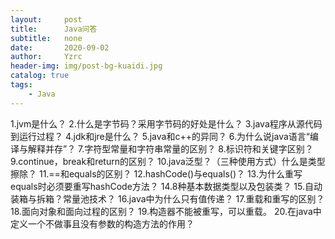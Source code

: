 ```yaml
---
layout:     post
title:      Java问答
subtitle:   none
date:       2020-09-02
author:     Yzrc
header-img: img/post-bg-kuaidi.jpg
catalog: true
tags:
    - Java
---
```


1.jvm是什么？
2.什么是字节码？采用字节码的好处是什么？
3.java程序从源代码到运行过程？
4.jdk和jre是什么？
5.java和c++的异同？
6.为什么说java语言“编译与解释并存”？
7.字符型常量和字符串常量的区别？
8.标识符和关键字区别？
9.continue，break和return的区别？
10.java泛型？（三种使用方式）什么是类型擦除？
11.==和equals的区别？
12.hashCode()与equals()？
13.为什么重写equals时必须要重写hashCode方法？
14.8种基本数据类型以及包装类？
15.自动装箱与拆箱？常量池技术？
16.java中为什么只有值传递？
17.重载和重写的区别？
18.面向对象和面向过程的区别？
19.构造器不能被重写，可以重载。
20.在java中定义一个不做事且没有参数的构造方法的作用？
